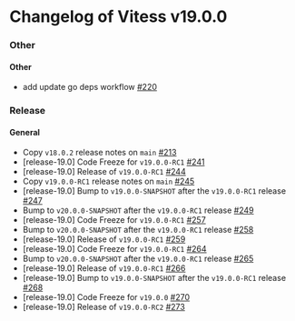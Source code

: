 # Changelog of Vitess v19.0.0

### Other 
#### Other
 * add update go deps workflow [#220](https://github.com/frouioui/vitess/pull/220)
### Release 
#### General
 * Copy `v18.0.2` release notes on `main` [#213](https://github.com/frouioui/vitess/pull/213)
 * [release-19.0] Code Freeze for `v19.0.0-RC1` [#241](https://github.com/frouioui/vitess/pull/241)
 * [release-19.0] Release of `v19.0.0-RC1` [#244](https://github.com/frouioui/vitess/pull/244)
 * Copy `v19.0.0-RC1` release notes on `main` [#245](https://github.com/frouioui/vitess/pull/245)
 * [release-19.0] Bump to `v19.0.0-SNAPSHOT` after the `v19.0.0-RC1` release [#247](https://github.com/frouioui/vitess/pull/247)
 * Bump to `v20.0.0-SNAPSHOT` after the `v19.0.0-RC1` release [#249](https://github.com/frouioui/vitess/pull/249)
 * [release-19.0] Code Freeze for `v19.0.0-RC1` [#257](https://github.com/frouioui/vitess/pull/257)
 * Bump to `v20.0.0-SNAPSHOT` after the `v19.0.0-RC1` release [#258](https://github.com/frouioui/vitess/pull/258)
 * [release-19.0] Release of `v19.0.0-RC1` [#259](https://github.com/frouioui/vitess/pull/259)
 * [release-19.0] Code Freeze for `v19.0.0-RC1` [#264](https://github.com/frouioui/vitess/pull/264)
 * Bump to `v20.0.0-SNAPSHOT` after the `v19.0.0-RC1` release [#265](https://github.com/frouioui/vitess/pull/265)
 * [release-19.0] Release of `v19.0.0-RC1` [#266](https://github.com/frouioui/vitess/pull/266)
 * [release-19.0] Bump to `v19.0.0-SNAPSHOT` after the `v19.0.0-RC1` release [#268](https://github.com/frouioui/vitess/pull/268)
 * [release-19.0] Code Freeze for `v19.0.0` [#270](https://github.com/frouioui/vitess/pull/270)
 * [release-19.0] Release of `v19.0.0-RC2` [#273](https://github.com/frouioui/vitess/pull/273)

